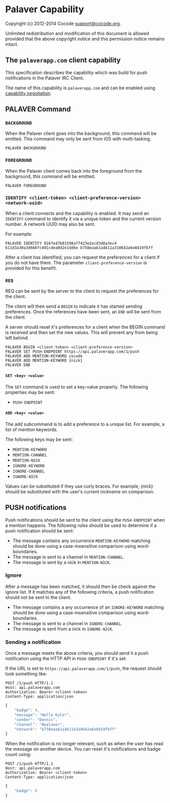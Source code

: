 # Palaver Capability

Copyright (c) 2012-2014 Cocode <support@cocode.org>.

Unlimited redistribution and modification of this document is allowed
provided that the above copyright notice and this permission notice
remains intact.

## The `palaverapp.com` client capability

This specification describes the capability which was build for push
notifications in the Palaver IRC Client.

The name of this capability is `palaverapp.com` and can be enabled using
[capability
negotiation](http://ircv3.atheme.org/specification/capability-negotiation-3.1).

## PALAVER Command

### `BACKGROUND`

When the Palaver client goes into the background, this command will be emitted.
This command may only be sent from iOS with multi-tasking.

```
PALAVER BACKGROUND
```

### `FOREGROUND`

When the Palaver client comes back into the foreground from the background, this command will be emitted.

```
PALAVER FOREGROUND
```

### `IDENTIFY <client-token> <client-preference-version> <network-uuid>`

When a client connects and the capability is enabled. It may send an `IDENTIFY`
command to identify it via a unique token and the current version number. A
network UUID may also be sent.

For example:

```
PALAVER IDENTIFY 9167e47b01598af7423e2ecd3d0a3ec4 611d3a30a3d666fc491cdea0d2e1dd6e b758eaab1a4611a310642a6e8419fbff
```

After a client has identified, you can request the preferences for a client if
you do not have them. The parameter `client-preference-version` is provided for
this benefit.

### `REQ`

REQ can be sent by the server to the client to request the preferences for the
client.

The client will then send a `BEGIN` to indicate it has started sending
preferences. Once the references have been sent, an `END` will be sent from the
client.

A server should reset it's preferences for a client when the BEGIN command is
received and then set the new values. This will prevent any from being left
behind.

```
PALAVER BEGIN <client-token> <client-preference-version>
PALAVER SET PUSH-ENDPOINT https://api.palaverapp.com/1/push
PALAVER ADD MENTION-KEYWORD cocode
PALAVER ADD MENTION-KEYWORD {nick}
PALAVER END
```

#### `SET <key> <value>`

The `SET` command is used to set a key-value property. The following properties
may be sent:

- `PUSH-ENDPOINT`

#### `ADD <key> <value>`

The add subcommand is to add a preference to a unique list. For example, a list
of mention keywords.

The following keys may be sent:

- `MENTION-KEYWORD`
- `MENTION-CHANNEL`
- `MENTION-NICK`
- `IGNORE-KEYWORD`
- `IGNORE-CHANNEL`
- `IGNORE-NICK`

Values can be substituted if they use curly braces. For example, {nick} should
be substituted with the user's current nickname on comparison.

## PUSH notifications

Push notifications should be sent to the client using the `PUSH-ENDPOINT` when
a mention happens. The following rules should be used to determine if a push
notification should be sent:

- The message contains any occurrence `MENTION-KEYWORD` matching should be
  done using a case-insensitive comparison using word-boundaries.
- The message is sent to a channel in `MENTION-CHANNEL`.
- The message is sent by a nick in `MENTION-NICK`.

### Ignore

After a message has been matched, it should then be check against the ignore
list. If it matches any of the following criteria, a push notification should
not be sent to the client.

- The message contains a any occurrence of an `IGNORE-KEYWORD` matching should be
  done using a case-insensitive comparison using word-boundaries.
- The message is sent to a channel in `IGNORE-CHANNEL`.
- The message is sent from a nick in `IGNORE-NICK`.

### Sending a notification

Once a message meets the above criteria, you should send it a push notification
using the HTTP API in `PUSH-ENDPOINT` if it's set.

If the URL is set to `https://api.palaverapp.com/1/push`, the request should
look something like:

```
POST /1/push HTTP/1.1
Host: api.palaverapp.com
Authorization: Bearer <client-token>
Content-Type: application/json
```

```javascript
{
    "badge": 4,
    "message": "Hello Kyle!",
    "sender": "Dennis",
    "channel": "#palaver",
    "network": "b758eaab1a4611a310642a6e8419fbff"
}
```

When the notification is no longer relevant, such as when the user has read the
message on another device. You can reset it's notifications and badge count
using:

```
POST /1/push HTTP/1.1
Host: api.palaverapp.com
Authorization: Bearer <client-token>
Content-Type: application/json
```

```javascript
{
    "badge": 0
}
```
